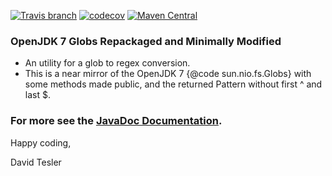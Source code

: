 [![Travis branch](https://img.shields.io/travis/protobufel/regex-globs/master.svg?style=plastic)](https://travis-ci.org/protobufel/regex-globs)
[![codecov](https://codecov.io/gh/protobufel/regex-globs/branch/master/graph/badge.svg)](https://codecov.io/gh/protobufel/regex-globs)
[![Maven Central](https://img.shields.io/maven-central/v/com.github.protobufel/regex-globs.svg?style=plastic)](https://search.maven.org/#search%7Cga%7C1%7Ca%3A%)

### OpenJDK 7 Globs Repackaged and Minimally Modified

 * An utility for a glob to regex conversion. 
 * This is a near mirror of the OpenJDK 7 {@code sun.nio.fs.Globs} with some methods
  made public, and the returned Pattern without first ^ and last $.

### For more see the [JavaDoc Documentation](https://protobufel.github.io/regex-globs/javadoc/ "JavaDoc and more").  

Happy coding,

David Tesler
